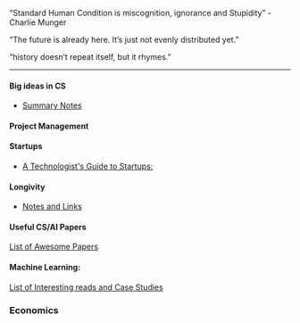 
“Standard Human Condition is miscognition, ignorance and Stupidity” - Charlie Munger 

“The future is already here. It’s just not evenly distributed yet.”

“history doesn’t repeat itself, but it rhymes.”

----

#### Big ideas in CS 

- [Summary Notes](https://hitchhikerguide.gitbook.io/big_ideas_in_cs/) 

#### Project Management 



#### Startups

- [A Technologist's Guide to Startups:](https://www.dropbox.com/s/yc8r3k8ozh3rn5d/5__A_technologist_s_Guide_to_startups_and_Business.pdf?dl=0)

#### Longivity 
- [Notes and Links](https://github.com/asjad99/general_readings/blob/main/2.longivity.md)

#### Useful CS/AI Papers
[List of Awesome Papers](https://github.com/asjad99/general_readings/blob/main/awesome_papers.md) 

#### Machine Learning:

[List of Interesting reads and Case Studies](https://github.com/asjad99/general_readings/blob/main/ai_data_science.md) 


### Economics


